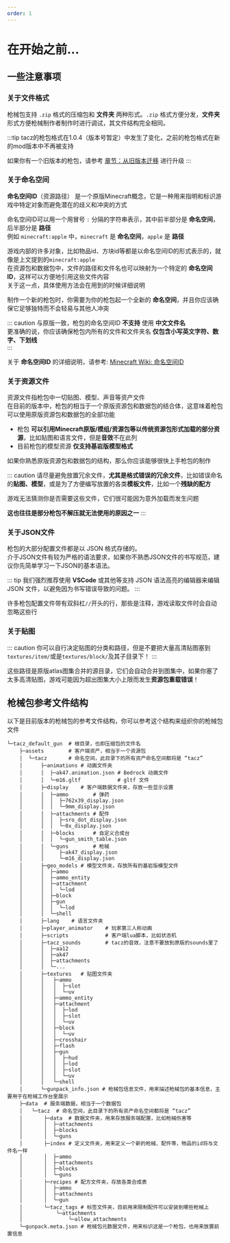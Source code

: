 ```yaml
---
order: 1
---
```

# 在开始之前...
## 一些注意事项

### 关于文件格式
枪械包支持 `.zip` 格式的压缩包和 **文件夹** 两种形式。`.zip` 格式方便分发，**文件夹** 形式方便枪械制作者制作时进行调试，其文件结构完全相同。

:::tip
tacz的枪包格式在1.0.4（版本号暂定）中发生了变化，之前的枪包格式在新的mod版本中不再被支持  

如果你有一个旧版本的枪包，请参考 [章节：从旧版本迁移](./-2_convert_from_legacy) 进行升级
:::

### 关于命名空间
**命名空间ID**（资源路径） 是一个原版Minecraft概念，它是一种用来指明和标识游戏中特定对象而避免潜在的歧义和冲突的方式

命名空间ID可以用一个用冒号 `:` 分隔的字符串表示，其中前半部分是 **命名空间**，后半部分是 **路径**  
例如 `minecraft:apple` 中，`minecraft` 是 **命名空间**，`apple` 是 **路径**

游戏内部的许多对象，比如物品id、方块id等都是以命名空间ID的形式表示的，就像是上文提到的`minecraft:apple`  
在资源包和数据包中，文件的路径和文件名也可以映射为一个特定的 **命名空间ID**，这样可以方便地引用这些文件内容  
关于这一点，具体使用方法会在用到的时候详细说明  

制作一个新的枪包时，你需要为你的枪包起一个全新的 **命名空间**，并且你应该确保它足够独特而不会轻易与其他人冲突

::: caution
与原版一致，枪包的命名空间ID **不支持** 使用 **中文文件名**    
更准确的说，你应该确保枪包内所有的文件和文件夹名 **仅包含小写英文字符、数字、下划线**  
:::

关于 **命名空间ID** 的详细说明，请参考: [Minecraft Wiki: 命名空间ID](https://zh.minecraft.wiki/w/%E5%91%BD%E5%90%8D%E7%A9%BA%E9%97%B4ID)

### 关于资源文件
资源文件指枪包中一切贴图、模型、声音等资产文件  
在目前的版本中，枪包的相当于一个原版资源包和数据包的结合体，这意味着枪包可以使用原版资源包和数据包的全部功能  

- 枪包 **可以引用Minecraft原版/模组/资源包等以传统资源包形式加载的部分资源**，比如贴图和语言文件，但是**音效**不在此列
- 目前枪包的模型资源 **仅支持基岩版模型格式**

如果你熟悉原版资源包和数据包的结构，那么你应该能够很快上手枪包的制作

::: caution
请尽量避免放置冗余文件，**尤其是格式错误的冗余文件**，比如错误命名的**贴图、模型**，或是为了方便编写放置的各类**模板文件**，比如一个**残缺的配方**

游戏无法猜测你是否需要这些文件，它们很可能因为意外加载而发生问题

**这也往往是部分枪包不解压就无法使用的原因之一**
:::

### 关于JSON文件
枪包的大部分配置文件都是以 JSON 格式存储的。  
介于JSON文件有较为严格的语法要求，如果你不熟悉JSON文件的书写规范，建议你先简单学习一下JSON的基本语法。

::: tip
我们强烈推荐使用 **VSCode** 或其他等支持 JSON 语法高亮的编辑器来编辑 JSON 文件，以避免因为书写错误导致的问题。
:::

许多枪包配置文件带有双斜杠`//`开头的行，那些是注释，游戏读取文件时会自动忽略这些行  

### 关于贴图
::: caution
你可以自行决定贴图的分类和路径，但是不要把大量高清贴图塞到`textures/item/`或是`textures/block/`及其子目录下！
:::

这些路径是原版atlas图集合并的源目录，它们会自动合并到图集中，如果你塞了太多高清贴图，游戏可能因为超出图集大小上限而发生**资源包重载错误**！

## 枪械包参考文件结构
以下是目前版本的枪械包的参考文件结构，你可以参考这个结构来组织你的枪械包文件
```
└─tacz_default_gun  # 根目录，也即压缩包的文件名
    ├─assets        # 客户端资产，相当于一个资源包
    │  └─tacz       # 命名空间，此目录下的所有资产命名空间都将是 “tacz”
    │      ├─animations # 动画文件夹
    │      │  ├─ak47.animation.json # Bedrock 动画文件
    │      │  └─m16.gltf            # gltf 文件
    │      ├─display    # 客户端数据文件夹，存放一些显示设置
    │      │  ├─ammo        # 弹药
    │      │  │  ├─762x39_display.json
    │      │  │  └─9mm_display.json       
    │      │  ├─attachments # 配件
    │      │  │  ├─sro_dot_display.json
    │      │  │  └─8x_display.json
    │      │  ├─blocks      # 自定义合成台
    │      │  │  └─gun_smith_table.json
    │      │  └─guns        # 枪械
    │      │     ├─ak47_display.json
    │      │     └─m16_display.json
    │      ├─geo_models # 模型文件夹，存放所有的基岩版模型文件
    │      │  ├─ammo
    │      │  ├─ammo_entity
    │      │  ├─attachment
    │      │  │  └─lod
    │      │  ├─block
    │      │  ├─gun
    │      │  │  └─lod
    │      │  └─shell
    │      ├─lang    # 语言文件夹
    │      ├─player_animator    # 玩家第三人称动画
    │      ├─scripts            # 客户端lua脚本，比如状态机
    │      ├─tacz_sounds        # tacz的音效，注意不要放到原版的sounds里了
    │      │  ├─aa12
    │      │  ├─ak47
    │      │  ├─attachments
    │      │  └─...
    │      ├─textures   # 贴图文件夹
    │      │   ├─ammo
    │      │   │  ├─slot
    │      │   │  └─uv
    │      │   ├─ammo_entity
    │      │   ├─attachment
    │      │   │  ├─lod
    │      │   │  ├─slot
    │      │   │  └─uv
    │      │   ├─block
    │      │   │  └─uv
    │      │   ├─crosshair
    │      │   ├─flash
    │      │   ├─gun
    │      │   │  ├─hud
    │      │   │  ├─lod
    │      │   │  ├─slot
    │      │   │  └─uv
    │      │   └─shell
    │      └─gunpack_info.json # 枪械包信息文件，用来描述枪械包的基本信息，主要用于在枪械工作台里展示
    ├─data  # 服务端数据，相当于一个数据包
    │   └─tacz  # 命名空间，此目录下的所有资产命名空间都将是 “tacz”
    │       ├─data  # 数据文件夹，用来存放服务端配置，比如枪械伤害等
    │       │  ├─attachments
    │       │  ├─blocks
    │       │  └─guns
    │       ├─index # 定义文件夹，用来定义一个新的枪械、配件等，物品的id将与文件名一样
    │       │  ├─ammo
    │       │  ├─attachments
    │       │  ├─blocks
    │       │  └─guns
    │       ├─recipes # 配方文件夹，存放各类合成表
    │       │  ├─ammo
    │       │  ├─attachments
    │       │  └─gun
    │       └─tacz_tags # 标签文件夹，目前用来限制配件可以安装到哪些枪械上
    │           └─attachments
    │               └─allow_attachments
    └─gunpack.meta.json # 枪械包元数据文件，用来标识这是一个枪包，也用来放置前置信息
```

